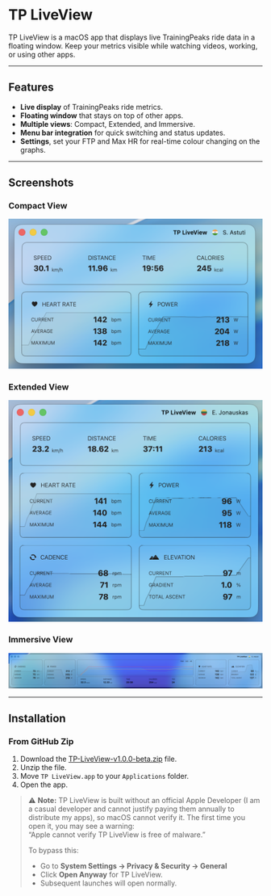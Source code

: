 # TP LiveView

TP LiveView is a macOS app that displays live TrainingPeaks ride data in a floating window. Keep your metrics visible while watching videos, working, or using other apps.

---

## Features

- **Live display** of TrainingPeaks ride metrics.
- **Floating window** that stays on top of other apps.
- **Multiple views**: Compact, Extended, and Immersive.
- **Menu bar integration** for quick switching and status updates.
- **Settings**, set your FTP and Max HR for real-time colour changing on the graphs.

---

## Screenshots

### Compact View
![Compact View](https://github.com/ctrlaltwill/TPLiveView/blob/main/Screenshots/Compact%20View.png?raw=true)

### Extended View
![Extended View](https://github.com/ctrlaltwill/TPLiveView/blob/main/Screenshots/Extended%20View.png?raw=true)

### Immersive View
![Immersive View](https://github.com/ctrlaltwill/TPLiveView/blob/main/Screenshots/Immersive%20View.png?raw=true)

---

## Installation

### From GitHub Zip

1. Download the [TP-LiveView-v1.0.0-beta.zip](TP-LiveView-v1.0.0-beta.zip) file.
2. Unzip the file.
3. Move `TP LiveView.app` to your `Applications` folder.
4. Open the app.

> ⚠️ **Note:** TP LiveView is built without an official Apple Developer (I am a casual developer and cannot justify paying them annually to distribute my apps), so macOS cannot verify it. The first time you open it, you may see a warning:  
> “Apple cannot verify TP LiveView is free of malware.”  
>
> To bypass this:  
> - Go to **System Settings → Privacy & Security → General**  
> - Click **Open Anyway** for TP LiveView.  
> - Subsequent launches will open normally.
